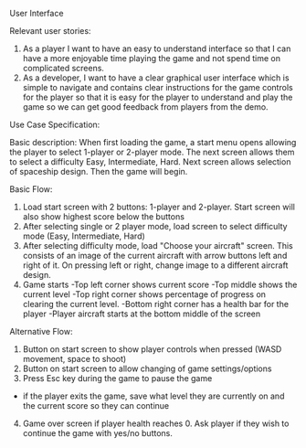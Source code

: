 User Interface 

Relevant user stories:
1. As a player I want to have an easy to understand interface so that I can have a more
enjoyable time playing the game and not spend time on complicated screens.
2. As a developer, I want to have a clear graphical user interface which is simple to navigate
and contains clear instructions for the game controls for the player so that it is easy for 
the player to understand and play the game so we can get good feedback from players from the demo.

Use Case Specification:

Basic description:
When first loading the game, a start menu opens allowing the player to select 1-player or 2-player mode.
The next screen allows them to select a difficulty Easy, Intermediate, Hard. Next screen allows selection 
of spaceship design. Then the game will begin. 

Basic Flow:
1. Load start screen with 2 buttons: 1-player and 2-player. Start screen will also show 
highest score below the buttons
2. After selecting single or 2 player mode, load screen to select difficulty mode 
(Easy, Intermediate, Hard)
3. After selecting difficulty mode, load "Choose your aircraft" screen. This consists of 
an image of the current aircraft with arrow buttons left and right of it. On pressing left 
or right, change image to a different aircraft design. 
4. Game starts
   -Top left corner shows current score
   -Top middle shows the current level
   -Top right corner shows percentage of progress on clearing the current level.
   -Bottom right corner has a health bar for the player
   -Player aircraft starts at the bottom middle of the screen 

Alternative Flow:
1. Button on start screen to show player controls when pressed (WASD movement, space to shoot)
2. Button on start screen to allow changing of game settings/options
3. Press Esc key during the game to pause the game
  - if the player exits the game, save what level they are currently on and the current score
   so they can continue
4. Game over screen if player health reaches 0. Ask player if they wish to continue the game with 
   yes/no buttons.
